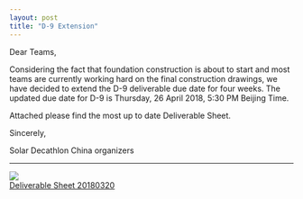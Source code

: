 ```yaml
---
layout: post
title: "D-9 Extension"
---
```


Dear Teams,

Considering the fact that foundation construction is about to start and most teams are currently working hard on the final construction drawings, we have decided to extend the D-9 deliverable due date for four weeks. The updated due date for D-9 is Thursday, 26 April 2018, 5:30 PM Beijing Time.

Attached please find the most up to date Deliverable Sheet.

Sincerely,

Solar Decathlon China organizers

---

<a name="file"></a>

<a class="file" href="/assets/doc/Deliverable_Sheet_20180320.pdf" target="_blank">
	<img src="/assets/img/pdf_64.png"><br>
	Deliverable Sheet 20180320
</a>